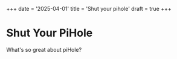 +++
date = '2025-04-01'
title = 'Shut your pihole'
draft = true
+++

# Shut Your PiHole

What's so great about piHole? 



